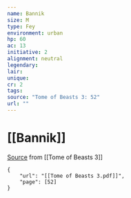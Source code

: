 ```yaml
---
name: Bannik
size: M
type: Fey
environment: urban
hp: 60
ac: 13
initiative: 2
alignment: neutral
legendary: 
lair: 
unique: 
cr: 2
tags: 
source: "Tome of Beasts 3: 52"
url: ""
---
```

# [[Bannik]]

[Source](zotero://open-pdf/library/items/BLGR9HVR?page=52) from [[Tome of Beasts 3]]

```pdf
{
	"url": "[[Tome of Beasts 3.pdf]]",
	"page": [52]
}
```

